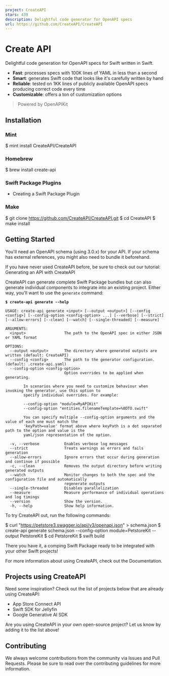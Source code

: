 ```yaml
---
project: CreateAPI
stars: 439
description: Delightful code generator for OpenAPI specs
url: https://github.com/CreateAPI/CreateAPI
---
```


Create API
==========

Delightful code generation for OpenAPI specs for Swift written in Swift.

-   **Fast**: processes specs with 100K lines of YAML in less than a second
-   **Smart**: generates Swift code that looks like it's carefully written by hand
-   **Reliable**: tested on 1KK lines of publicly available OpenAPI specs producing correct code every time
-   **Customizable**: offers a ton of customization options

> Powered by OpenAPIKit

Installation
------------

### Mint

$ mint install CreateAPI/CreateAPI

### Homebrew

$ brew install create-api

### Swift Package Plugins

-   Creating a Swift Package Plugin

### Make

$ git clone https://github.com/CreateAPI/CreateAPI.git
$ cd CreateAPI
$ make install

Getting Started
---------------

You'll need an OpenAPI schema (using 3.0.x) for your API. If your schema has external references, you might also need to bundle it beforehand.

If you have never used CreateAPI before, be sure to check out our tutorial: Generating an API with CreateAPI

CreateAPI can generate complete Swift Package bundles but can also generate individual components to integrate into an existing project. Either way, you'll want to use the `generate` command:

**`$ create-api generate --help`**

```
USAGE: create-api generate <input> [--output <output>] [--config <config>] [--config-option <config-option> ...] [--verbose] [--strict] [--allow-errors] [--clean] [--watch] [--single-threaded] [--measure]

ARGUMENTS:
  <input>                 The path to the OpenAPI spec in either JSON or YAML format

OPTIONS:
  --output <output>       The directory where generated outputs are written (default: CreateAPI)
  --config <config>       The path to the generator configuration. (default: .create-api.yaml)
  --config-option <config-option>
                          Option overrides to be applied when generating.

        In scenarios where you need to customize behaviour when invoking the generator, use this option to
        specify individual overrides. For example:

        --config-option "module=MyAPIKit"
        --config-option "entities.filenameTemplate=%0DTO.swift"

        You can specify multiple --config-option arguments and the value of each one must match the
        'keyPath=value' format above where keyPath is a dot separated path to the option and value is the
        yaml/json representation of the option.

  -v, --verbose           Enables verbose log messages
  --strict                Treats warnings as errors and fails generation
  --allow-errors          Ignore errors that occur during generation and continue if possible
  -c, --clean             Removes the output directory before writing generated outputs
  --watch                 Monitor changes to both the spec and the configuration file and automatically
                          regenerate outputs
  --single-threaded       Disables parallelization
  --measure               Measure performance of individual operations and log timings
  --version               Show the version.
  -h, --help              Show help information.
```

To try CreateAPI out, run the following commands:

$ curl "https://petstore3.swagger.io/api/v3/openapi.json" \> schema.json
$ create-api generate schema.json --config-option module=PetstoreKit --output PetstoreKit
$ cd PetstoreKit
$ swift build

There you have it, a comping Swift Package ready to be integrated with your other Swift projects!

For more information about using CreateAPI, check out the Documentation.

Projects using CreateAPI
------------------------

Need some inspiration? Check out the list of projects below that are already using CreateAPI:

-   App Store Connect API
-   Swift SDK for Jellyfin
-   Google Generative AI SDK

Are you using CreateAPI in your own open-source project? Let us know by adding it to the list above!

Contributing
------------

We always welcome contributions from the community via Issues and Pull Requests. Please be sure to read over the contributing guidelines for more information.
